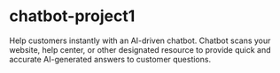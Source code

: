 # chatbot-project1
Help customers instantly with an AI-driven chatbot. Chatbot  scans your website, help center, or other designated resource to provide quick and accurate AI-generated answers to customer questions.
